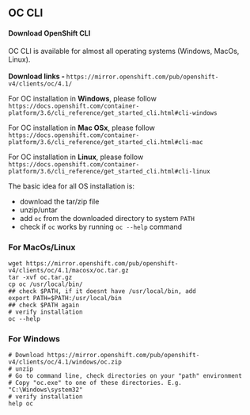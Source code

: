 ## OC CLI

#### Download OpenShift CLI 
OC CLI is available for almost all operating systems (Windows, MacOs, Linux). <br><br>
<b>Download links - </b> `https://mirror.openshift.com/pub/openshift-v4/clients/oc/4.1/`

For OC installation in <b>Windows</b>, please follow `https://docs.openshift.com/container-platform/3.6/cli_reference/get_started_cli.html#cli-windows`

For OC installation in <b>Mac OSx</b>, please follow `https://docs.openshift.com/container-platform/3.6/cli_reference/get_started_cli.html#cli-mac`

For OC installation in <b>Linux</b>, please follow `https://docs.openshift.com/container-platform/3.6/cli_reference/get_started_cli.html#cli-linux`

The basic idea for all OS installation is:

- download the tar/zip file
- unzip/untar
- add `oc` from the downloaded directory to system `PATH`
- check if `oc` works by running `oc --help` command

### For MacOs/Linux

```
wget https://mirror.openshift.com/pub/openshift-v4/clients/oc/4.1/macosx/oc.tar.gz
tar -xvf oc.tar.gz
cp oc /usr/local/bin/
## check $PATH, if it doesnt have /usr/local/bin, add
export PATH=$PATH:/usr/local/bin
## check $PATH again
# verify installation
oc --help
```

### For Windows

```
# Download https://mirror.openshift.com/pub/openshift-v4/clients/oc/4.1/windows/oc.zip
# unzip
# Go to command line, check directories on your "path" environment
# Copy "oc.exe" to one of these directories. E.g. "C:\Windows\system32"
# verify installation
help oc
```
